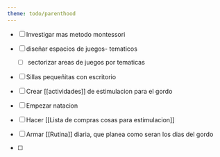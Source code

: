 ```yaml
---
theme: todo/parenthood
---
```


- [ ] Investigar mas metodo montessori

- [ ] diseñar espacios de juegos- tematicos
	- [ ]  sectorizar areas de juegos por tematicas
- [ ] Sillas pequeñitas con escritorio
- [ ] Crear [[actividades]] de estimulacion para el gordo
- [ ] Empezar natacion
- [ ] Hacer [[Lista de compras cosas para estimulacion]]
- [ ] Armar [[Rutina]] diaria, que planea como seran los dias del gordo
- [ ] 